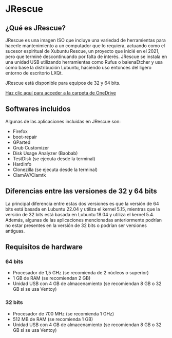 # JRescue

## ¿Qué es JRescue?

JRescue es una imagen ISO que incluye una variedad de herramientas para hacerle mantenimiento a un computador que lo requiera, actuando como el sucesor espiritual de Xubuntu Rescue, un proyecto que inicié en el 2021, pero que terminé descontinuando por falta de interés. JRescue se instala en una unidad USB utilizando herramientas como Rufus o balenaEtcher y usa como base la distribución Lubuntu, haciendo uso entonces del ligero entorno de escritorio LXQt.

JRescue está disponible para equipos de 32 y 64 bits.

[Haz clic aquí para acceder a la carpeta de OneDrive](https://1drv.ms/f/s!Ao8LGU9FR01SkPc5EFrHyA7QNx5v0g?e=afE9ZI)

## Softwares incluidos

Algunas de las aplicaciones incluidas en JRescue son:

- Firefox
- boot-repair
- GParted
- Grub Customizer
- Disk Usage Analyzer (Baobab)
- TestDisk (se ejecuta desde la terminal)
- HardInfo
- Clonezilla (se ejecuta desde la terminal)
- ClamAV/Clamtk

## Diferencias entre las versiones de 32 y 64 bits

La principal diferencia entre estas dos versiones es que la versión de 64 bits está basada en Lubuntu 22.04 y utiliza el kernel 5.15, mientras que la versión de 32 bits está basada en Lubuntu 18.04 y utiliza el kernel 5.4. Además, algunas de las aplicaciones mencionadas anteriormente podrían no estar presentes en la versión de 32 bits o podrían ser versiones antiguas.

## Requisitos de hardware

### 64 bits

- Procesador de 1,5 GHz (se recomienda de 2 núcleos o superior)
- 1 GB de RAM (se recomiendan 2 GB)
- Unidad USB con 4 GB de almacenamiento (se recomiendan 8 GB o 32 GB si se usa Ventoy)

### 32 bits

- Procesador de 700 MHz (se recomienda 1 GHz)
- 512 MB de RAM (se recomienda 1 GB)
- Unidad USB con 4 GB de almacenamiento (se recomiendan 8 GB o 32 GB si se usa Ventoy)


